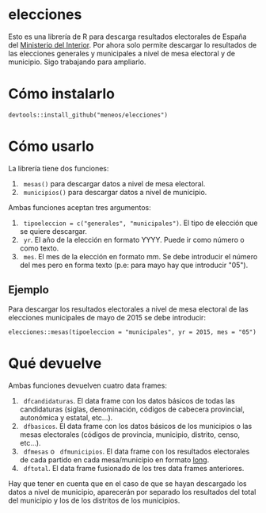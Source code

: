 # elecciones

Esto es una librería de R para descarga resultados electorales de España del [Ministerio del Interior](http://www.infoelectoral.mir.es/infoelectoral/min/). Por ahora solo permite descargar lo resultados de las elecciones generales y municipales a nivel de mesa electoral y de municipio. Sigo trabajando para ampliarlo.


# Cómo instalarlo

```
devtools::install_github("meneos/elecciones")
```

# Cómo usarlo

La librería tiene dos funciones: 

1. ``` mesas()``` para descargar datos a nivel de mesa electoral.
2. ``` municipios()``` para descargar datos a nivel de municipio.

Ambas funciones aceptan tres argumentos:

1. ``` tipoeleccion = c("generales", "municipales")```. El tipo de elección que se quiere descargar.
2. ``` yr```. El año de la elección en formato YYYY. Puede ir como número o como texto.
3. ``` mes```. El mes de la elección en formato mm. Se debe introducir el número del mes pero en forma texto (p.e: para mayo hay que introducir "05").

## Ejemplo
Para descargar los resultados electorales a nivel de mesa electoral de las elecciones municipales de mayo de 2015 se debe introducir:

```
elecciones::mesas(tipoeleccion = "municipales", yr = 2015, mes = "05")

```

# Qué devuelve

Ambas funciones devuelven cuatro data frames:

1. ``` dfcandidaturas```. El data frame con los datos básicos de todas las candidaturas (siglas, denominación, códigos de cabecera provincial, autonómica y estatal, etc...).
2. ``` dfbasicos```. El data frame con los datos básicos de los municipios o las mesas electorales (códigos de provincia, municipio, distrito, censo, etc...).
3. ``` dfmesas``` o ``` dfmunicipios```. El data frame con los resultados electorales de cada partido en cada mesa/municipio en formato [long](https://www.dummies.com/programming/r/understanding-data-in-long-and-wide-formats-in-r/).
4. ``` dftotal```. El data frame fusionado de los tres data frames anteriores.

Hay que tener en cuenta que en el caso de que se hayan descargado los datos a nivel de municipio, aparecerán por separado los resultados del total del municipio y los de los distritos de los municipios.
